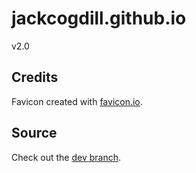 # jackcogdill.github.io
v2.0

## Credits

Favicon created with [favicon.io](https://favicon.io/).

## Source

Check out the [dev branch](../../tree/dev).
